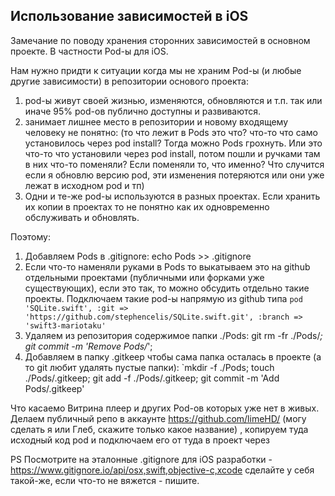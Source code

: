 ## Использование зависимостей в iOS

Замечание по поводу хранения сторонних зависимостей в основном проекте. В частности Pod-ы для iOS.

Нам нужно придти к ситуации когда мы не храним Pod-ы (и любые другие зависимости) в репозитории основого проекта:

1) pod-ы живут своей жизнью, изменяются, обновляются и т.п. так или иначе 95% pod-ов публично доступны и развиваются.
2) занимает лишнее место в репозитории и новому входящему человеку не понятно: (то что лежит в Pods это что? что-то что само установилось через pod install? Тогда можно Pods грохнуть. Или это что-то что установили через pod install, потом пошли и ручками там в них что-то поменяли? Если поменяли то, что именно? Что случится если я обновлю версию pod, эти изменения потеряются или они уже лежат в исходном pod  и тп)
3) Одни и те-же pod-ы используются в разных проектах. Если хранить их копии в проектах то не понятно как их одновременно обслуживать и обновлять.

Поэтому:

1. Добавляем Pods в .gitignore: echo Pods >> .gitignore
2. Если что-то наменяли руками в Pods то выкатываем это на github отдельными проектами (публичными или форками уже существующих), если это так, то можно обсудить отдельно такие проекты. Подключаем такие pod-ы напрямую из github типа `pod 'SQLite.swift', :git => 'https://github.com/stephencelis/SQLite.swift.git', :branch => 'swift3-mariotaku'`
3. Удаляем из репозитория содержимое папки ./Pods: git rm -fr ./Pods/*; git commit -m 'Remove Pods/*';
4. Добавляем в папку .gitkeep чтобы сама папка осталась в проекте (а то git любит удалять пустые папки): `mkdir -f ./Pods; touch ./Pods/.gitkeep; git add -f ./Pods/.gitkeep; git commit -m 'Add Pods/.gitkeep'

Что касаемо Витрина плеер и других Pod-ов которых уже нет в живых. Делаем публичный репо в аккаунте https://github.com/limeHD/ (могу сделать я или Глеб, скажите только какое название) , копируем туда исходный код pod и подключаем его от туда в проект через  

PS Посмотрите на эталонные .gitignore для iOS разработки - https://www.gitignore.io/api/osx,swift,objective-c,xcode сделайте у себя такой-же, если что-то не вяжется - пишите.
